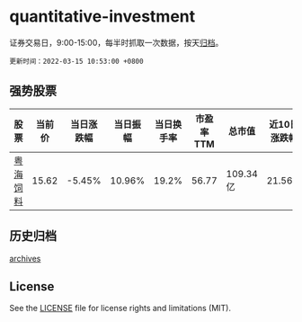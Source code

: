 # quantitative-investment

证券交易日，9:00-15:00，每半时抓取一次数据，按天[归档](archives)。

`更新时间：2022-03-15 10:53:00 +0800`

## 强势股票

|股票|当前价|当日涨跌幅|当日振幅|当日换手率|市盈率TTM|总市值|近10日涨跌幅|
|----|----|----|----|----|----|----|----|
|[粤海饲料](https://xueqiu.com/S/SZ001313)|15.62|-5.45%|10.96%|19.2%|56.77|109.34亿|21.56%|

## 历史归档

[archives](archives)

## License

See the [LICENSE](LICENSE) file for license rights and limitations (MIT).